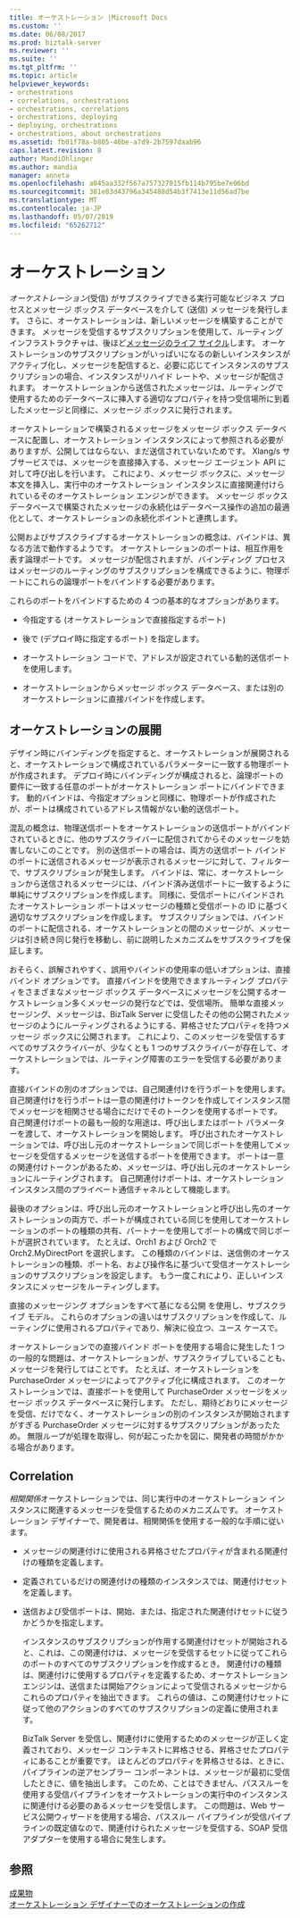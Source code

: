 ```yaml
---
title: オーケストレーション |Microsoft Docs
ms.custom: ''
ms.date: 06/08/2017
ms.prod: biztalk-server
ms.reviewer: ''
ms.suite: ''
ms.tgt_pltfrm: ''
ms.topic: article
helpviewer_keywords:
- orchestrations
- correlations, orchestrations
- orchestrations, correlations
- orchestrations, deploying
- deploying, orchestrations
- orchestrations, about orchestrations
ms.assetid: fb01f78a-b805-46be-a7d9-2b7597daab96
caps.latest.revision: 8
author: MandiOhlinger
ms.author: mandia
manager: anneta
ms.openlocfilehash: a045aa332f567a757327015fb114b795be7e06bd
ms.sourcegitcommit: 381e83d43796a345488d54b3f7413e11d56ad7be
ms.translationtype: MT
ms.contentlocale: ja-JP
ms.lasthandoff: 05/07/2019
ms.locfileid: "65262712"
---
```

# <a name="orchestrations"></a>オーケストレーション
*オーケストレーション*(受信) がサブスクライブできる実行可能なビジネス プロセスとメッセージ ボックス データベースを介して (送信) メッセージを発行します。 さらに、オーケストレーションは、新しいメッセージを構築することができます。 メッセージを受信するサブスクリプションを使用して、ルーティング インフラストラクチャは、後ほど[メッセージのライフ サイクル](../core/lifecycle-of-a-message.md)します。 オーケストレーションのサブスクリプションがいっぱいになるの新しいインスタンスがアクティブ化し、メッセージを配信すると、必要に応じてインスタンスのサブスクリプションの場合、インスタンスがリハイド レートや、メッセージが配信されます。 オーケストレーションから送信されたメッセージは、ルーティングで使用するためのデータベースに挿入する適切なプロパティを持つ受信場所に到着したメッセージと同様に、メッセージ ボックスに発行されます。  
  
 オーケストレーションで構築されるメッセージをメッセージ ボックス データベースに配置し、オーケストレーション インスタンスによって参照される必要がありますが、公開してはならない、まだ送信されていないためです。 Xlang/s サブサービスでは、メッセージを直接挿入する、メッセージ エージェント API に対して呼び出しを行います。 これにより、メッセージ ボックスに、メッセージ本文を挿入し、実行中のオーケストレーション インスタンスに直接関連付けられているそのオーケストレーション エンジンができます。 メッセージ ボックス データベースで構築されたメッセージの永続化はデータベース操作の追加の最適化として、オーケストレーションの永続化ポイントと連携します。  
  
 公開およびサブスクライブするオーケストレーションの概念は、バインドは、異なる方法で動作するようです。 オーケストレーションのポートは、相互作用を表す論理ポートです。 メッセージが配信されますが、バインディング プロセスはメッセージのルーティングのサブスクリプションを構成できるように、物理ポートにこれらの論理ポートをバインドする必要があります。  
  
 これらのポートをバインドするための 4 つの基本的なオプションがあります。  
  
-   今指定する (オーケストレーションで直接指定するポート)  
  
-   後で (デプロイ時に指定するポート) を指定します。  
  
-   オーケストレーション コードで、アドレスが設定されている動的送信ポートを使用します。  
  
-   オーケストレーションからメッセージ ボックス データベース、または別のオーケストレーションに直接バインドを作成します。  
  
## <a name="deploying-orchestrations"></a>オーケストレーションの展開  
 デザイン時にバインディングを指定すると、オーケストレーションが展開されると、オーケストレーションで構成されているパラメーターに一致する物理ポートが作成されます。 デプロイ時にバインディングが構成されると、論理ポートの要件に一致する任意のポートがオーケストレーション ポートにバインドできます。 動的バインドは、今指定オプションと同様に、物理ポートが作成されたが、ポートは構成されているアドレス情報がない動的送信ポート。  
  
 混乱の概念は、物理送信ポートをオーケストレーションの送信ポートがバインドされているときに、他のサブスクライバーに配信されてからそのメッセージを妨害しないこのことです。 別の送信ポートの場合は、両方の送信ポート バインドのポートに送信されるメッセージが表示されるメッセージに対して、フィルターで、サブスクリプションが発生します。 バインドは、常に、オーケストレーションから送信されるメッセージには、バインド済み送信ポートに一致するように単純にサブスクリプションを作成します。 同様に、受信ポートにバインドされたオーケストレーション ポートはメッセージの種類と受信ポートの ID に基づく適切なサブスクリプションを作成します。 サブスクリプションでは、バインドのポートに配信される、オーケストレーションとの間のメッセージが、メッセージは引き続き同じ発行を移動し、前に説明したメカニズムをサブスクライブを保証します。  
  
 おそらく、誤解されやすく、誤用やバインドの使用率の低いオプションは、直接バインド オプションです。 直接バインドを使用できますルーティング プロパティをさまざまなメッセージ ボックス データベースにメッセージを公開するオーケストレーション多くメッセージの発行などでは、受信場所。 簡単な直接メッセージング、メッセージは、BizTalk Server に受信したその他の公開されたメッセージのようにルーティングされるようにする、昇格させたプロパティを持つメッセージ ボックスに公開されます。 これにより、このメッセージを受信するすべてのサブスクライバーが、少なくとも 1 つのサブスクライバーが存在して、オーケストレーションでは、ルーティング障害のエラーを受信する必要があります。  
  
 直接バインドの別のオプションでは、自己関連付けを行うポートを使用します。 自己関連付けを行うポートは一意の関連付けトークンを作成してインスタンス間でメッセージを相関させる場合にだけでそのトークンを使用するポートです。 自己関連付けポートの最も一般的な用途は、呼び出しまたはポート パラメーターを渡して、オーケストレーションを開始します。 呼び出されたオーケストレーションでは、呼び出し元のオーケストレーションで同じポートを使用してメッセージを受信するメッセージを送信するポートを使用できます。 ポートは一意の関連付けトークンがあるため、メッセージは、呼び出し元のオーケストレーションにルーティングされます。 自己関連付けポートは、オーケストレーション インスタンス間のプライベート通信チャネルとして機能します。  
  
 最後のオプションは、呼び出し元のオーケストレーションと呼び出し先のオーケストレーションの両方で、ポートが構成されている同じを使用してオーケストレーションのポートの種類の共有、パートナーを使用してポートの構成で同じポートが選択されています。 たとえば、Orch1 および Orch2 で Orch2.MyDirectPort を選択します。 この種類のバインドは、送信側のオーケストレーションの種類、ポート名、および操作名に基づいて受信オーケストレーションのサブスクリプションを設定します。 もう一度これにより、正しいインスタンスにメッセージをルーティングします。  
  
 直接のメッセージング オプションをすべて基になる公開 を使用し、サブスクライブ モデル。 これらのオプションの違いはサブスクリプションを作成して、ルーティングに使用されるプロパティであり、解決に役立つ、ユース ケースで。  
  
 オーケストレーションでの直接バインド ポートを使用する場合に発生した 1 つの一般的な問題は、オーケストレーションが、サブスクライブしていることも、メッセージを発行してはことです。 たとえば、オーケストレーションを PurchaseOrder メッセージによってアクティブ化に構成されます。 このオーケストレーションでは、直接ポートを使用して PurchaseOrder メッセージをメッセージ ボックス データベースに発行します。 ただし、期待どおりにメッセージを受信、だけでなく、オーケストレーションの別のインスタンスが開始されますがすぎる PurchaseOrder メッセージに対するサブスクリプションがあったため。 無限ループが処理を取得し、何が起こったかを図に、開発者の時間がかかる場合があります。  
  
## <a name="correlation"></a>Correlation  
 *相関関係*オーケストレーションでは、同じ実行中のオーケストレーション インスタンスに関連するメッセージを受信するためのメカニズムです。 オーケストレーション デザイナーで、開発者は、相関関係を使用する一般的な手順に従います。  
  
- メッセージの関連付けに使用される昇格させたプロパティが含まれる関連付けの種類を定義します。  
  
- 定義されているだけの関連付けの種類のインスタンスでは、関連付けセットを定義します。  
  
- 送信および受信ポートは、開始、または、指定された関連付けセットに従うかどうかを指定します。  
  
  インスタンスのサブスクリプションが作用する関連付けセットが開始されると、これは、この関連付けは、メッセージを受信するセットに従ってこれらのポートのすべてのサブスクリプションを作成するとき。 関連付けの種類は、関連付けに使用するプロパティを定義するため、オーケストレーション エンジンは、送信または開始アクションによって受信されるメッセージからこれらのプロパティを抽出できます。 これらの値は、この関連付けセットに従って他のアクションのすべてのサブスクリプションの定義に使用されます。  
  
  BizTalk Server を受信し、関連付けに使用するためのメッセージが正しく定義されており、メッセージ コンテキストに昇格させる、昇格させたプロパティにあることが重要です。 ほとんどのプロパティを昇格させるは、ときに、パイプラインの逆アセンブラー コンポーネントは、メッセージが最初に受信したときに、値を抽出します。 このため、ことはできません、パススルーを使用する受信パイプラインをオーケストレーションの実行中のインスタンスに関連付ける必要のあるメッセージを受信します。 この問題は、Web サービス公開ウィザードを使用する場合、パススルー パイプラインが受信パイプラインの既定値なので、関連付けられたメッセージを受信する、SOAP 受信アダプターを使用する場合に発生します。  
  
## <a name="see-also"></a>参照  
 [成果物](../core/artifacts.md)   
 [オーケストレーション デザイナーでのオーケストレーションの作成](../core/creating-orchestrations-using-orchestration-designer.md)